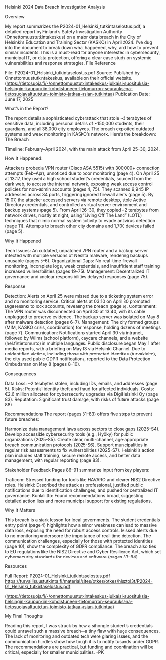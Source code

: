 Helsinki 2024 Data Breach Investigation Analysis

Overview

My report summarizes the P2024-01_Helsinki_tutkintaselostus.pdf, a detailed report by Finland’s Safety Investigation Authority (Onnettomuustutkintakeskus) on a major data breach in the City of Helsinki’s Education and Training Sector (KASKO) in April 2024. I’ve dug into the document to break down what happened, why, and how to prevent similar incidents. This is a must-read for anyone interested in cybersecurity, municipal IT, or data protection, offering a clear case study on systemic vulnerabilities and response strategies.
File Reference

File: P2024-01_Helsinki_tutkintaselostus.pdf
Source: Published by Onnettomuustutkintakeskus, available on their official website. (https://tietosuoja.fi/-/onnettomuustutkintakeskus-julkaisi-suosituksia-helsingin-kaupunkiin-kohdistuneen-tietomurron-seurauksena-tietosuojavaltuutetun-toimisto-jatkaa-asian-tutkintaa)
Publication Date: June 17, 2025


What’s in the Report?

The report details a sophisticated cyberattack that stole ~2 terabytes of sensitive data, including personal details of ~150,000 students, their guardians, and all 38,000 city employees. The breach exploited outdated systems and weak monitoring in KASKO’s network. Here’s the breakdown:
The Breach

Timeline: February–April 2024, with the main attack from April 25–30, 2024.

How It Happened:

Attackers probed a VPN router (Cisco ASA 5515) with 300,000+ connection attempts (Feb–Apr), unnoticed due to poor monitoring (page 4).
On April 25 at 13:17, they used a high school student’s credentials, sourced from the dark web, to access the internal network, exposing weak access control policies for non-admin accounts (pages 4, 75).
They scanned 9,945 IP addresses across 34 ports, triggering ignored firewall alerts (page 5).
By 15:07, the attacker accessed servers via remote desktop, stole Active Directory credentials, and controlled a virtual server environment and backup systems (page 5).
From April 26–30, they copied ~2 terabytes from network drives, mostly at night, using “Living Off The Land” (LOTL) techniques that mimic normal system activity to evade antivirus detection (page 11).
Attempts to breach other city domains and 1,700 devices failed (page 5).



Why It Happened

Tech Issues: An outdated, unpatched VPN router and a backup server infected with multiple versions of Neshta malware, rendering backups unusable (pages 5–6).
Organizational Gaps: No real-time firewall monitoring, incomplete logs, weak credentials, and insufficient staff training increased vulnerabilities (pages 19–75).
Management: Decentralized IT governance and unclear responsibilities delayed responses (page 75).

Response

Detection: Alerts on April 25 were missed due to a ticketing system error and no monitoring service. Critical alerts at 03:10 on April 30 prompted DigiHelsinki to lock accounts, revealing the breach (page 6).
Containment: The VPN router was disconnected on April 30 at 13:40, with its cable unplugged to preserve evidence. The backup server was isolated on May 8 after malware detection (pages 6–7).
Management: The city formed groups (MIM, KASKO crisis, coordination) for response, holding dozens of meetings (page 7).
Communication: Notifications started April 30 via intranet, followed by Wilma (school platform), daycare channels, and a website (hel.fi/tietomurto) in multiple languages. Public disclosure began May 1 after media reports, with a briefing on May 13 via Helsinki Channel. Due to unidentified victims, including those with protected identities (turvakielto), the city used public GDPR notifications, reported to the Data Protection Ombudsman on May 8 (pages 8–10).

Consequences

Data Loss: ~2 terabytes stolen, including IDs, emails, and addresses (page 5).
Risks: Potential identity theft and fraud for affected individuals.
Costs: €2.6 million allocated for cybersecurity upgrades via DigiHelsinki Oy (page 83).
Reputation: Significant trust damage, with risks of future attacks (page 88).

Recommendations
The report (pages 81–83) offers five steps to prevent future breaches:

Harmonize data management laws across sectors to close gaps (2025-S4).
Develop accessible cybersecurity tools (e.g., Hyöky) for public organizations (2025-S5).
Create clear, multi-channel, age-appropriate breach communication protocols (2025-S6).
Support municipalities in regular risk assessments to fix vulnerabilities (2025-S7).
Helsinki’s action plan includes staff training, secure remote access, and better data management, with regular reporting (page 83).

Stakeholder Feedback
Pages 86–91 summarize input from key players:

Traficom: Stressed funding for tools like HAVARO and clearer NIS2 Directive roles.
Helsinki: Described the attack as professional, justified public notifications due to identification challenges, and pushed for centralized IT governance.
Kuntaliitto: Found recommendations broad, suggesting detailed action lists and more municipal support for existing regulations.

Why It Matters

This breach is a stark lesson for local governments. The student credentials entry point (page 4) highlights how a minor weakness can lead to massive data loss, exposing the need for robust access controls. Missed alerts due to no monitoring underscore the importance of real-time detection. The communication challenges, especially for those with protected identities (page 10), show the complexity of GDPR compliance. The breach also ties to EU regulations like the NIS2 Directive and Cyber Resilience Act, which set cybersecurity standards for devices and software (pages 83–84).

Resources

Full Report: P2024-01_Helsinki_tutkintaselostus.pdf
https://turvallisuustutkinta.fi/material/sites/otkes/otkes/hlsztol3t/P2024-01_Helsinki_tutkintaselostus.pdf

(https://tietosuoja.fi/-/onnettomuustutkintakeskus-julkaisi-suosituksia-helsingin-kaupunkiin-kohdistuneen-tietomurron-seurauksena-tietosuojavaltuutetun-toimisto-jatkaa-asian-tutkintaa)



My Final Thoughts

Reading this report, I was struck by how a sihongle student’s credentials could unravel such a massive breach—a tiny flaw with huge consequences. The lack of monitoring and outdated tech were glaring issues, and the communication hurdles show how tough it is to notify tusands under GDPR. The recommendations are practical, but funding and coordination will be critical, especially for smaller municipalities.
-PK
